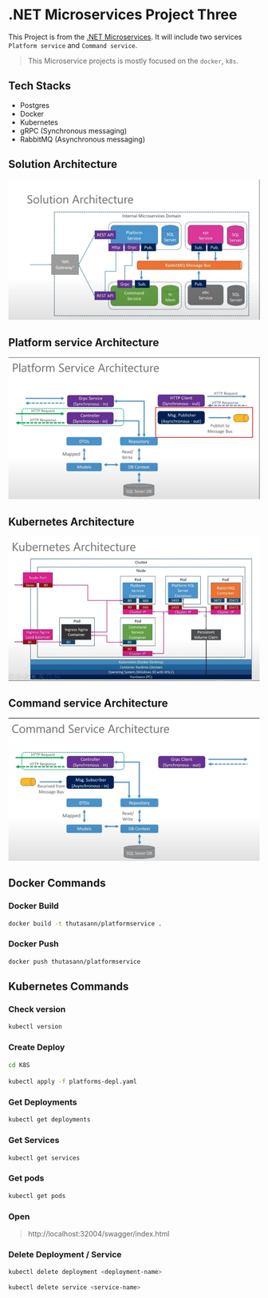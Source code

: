 # .NET Microservices Project Three

This Project is from the [.NET Microservices](https://www.youtube.com/watch?v=DgVjEo3OGBI).
It will include two services `Platform service` and `Command service`.

> This Microservice projects is mostly focused on the `docker`, `k8s`.

## Tech Stacks

-   Postgres
-   Docker
-   Kubernetes
-   gRPC (Synchronous messaging)
-   RabbitMQ (Asynchronous messaging)

## Solution Architecture

![Solution Architecture](examples/solution-architecture.png)

## Platform service Architecture

![Platform service Architecture](examples/platform-service-architecture.png)

## Kubernetes Architecture

![Kubernetes Architecture](examples/kubernetes-architecture.png)

## Command service Architecture

![Command service Architecture](examples/command-service-architecture.png)

## Docker Commands

### Docker Build

```bash
docker build -t thutasann/platformservice .
```

### Docker Push

```bash
docker push thutasann/platformservice
```

## Kubernetes Commands

### Check version

```bash
kubectl version
```

### Create Deploy

```bash
cd K8S

kubectl apply -f platforms-depl.yaml
```

### Get Deployments

```bash
kubectl get deployments
```

### Get Services

```bash
kubectl get services
```

### Get pods

```bash
kubectl get pods
```

### Open

> http://localhost:32004/swagger/index.html

### Delete Deployment / Service

```bash
kubectl delete deployment <deployment-name>
```

```bash
kubectl delete service <service-name>
```

